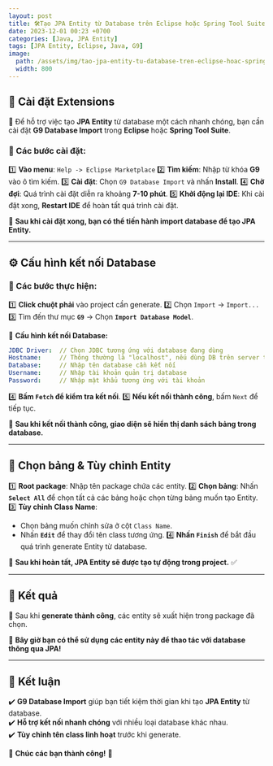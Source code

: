 ```yaml
---
layout: post
title: 🛠️Tạo JPA Entity từ Database trên Eclipse hoặc Spring Tool Suite
date: 2023-12-01 00:23 +0700
categories: [Java, JPA Entity]
tags: [JPA Entity, Eclipse, Java, G9]
image:
  path: /assets/img/tao-jpa-entity-tu-database-tren-eclipse-hoac-spring-tool-suite/background.jpg
  width: 800
---
```

## 🚀 Cài đặt Extensions

📌 Để hỗ trợ việc tạo **JPA Entity** từ database một cách nhanh chóng, bạn cần cài đặt **G9 Database Import** trong **Eclipse** hoặc **Spring Tool Suite**.

### 🔹 Các bước cài đặt:
1️⃣ **Vào menu**: `Help -> Eclipse Marketplace`
2️⃣ **Tìm kiếm**: Nhập từ khóa **G9** vào ô tìm kiếm.
3️⃣ **Cài đặt**: Chọn `G9 Database Import` và nhấn **Install**.
4️⃣ **Chờ đợi**: Quá trình cài đặt diễn ra khoảng **7-10 phút**.
5️⃣ **Khởi động lại IDE**: Khi cài đặt xong, **Restart IDE** để hoàn tất quá trình cài đặt.

📌 **Sau khi cài đặt xong, bạn có thể tiến hành import database để tạo JPA Entity.**

---

## ⚙️ Cấu hình kết nối Database

### 📌 Các bước thực hiện:

1️⃣ **Click chuột phải** vào project cần generate.
2️⃣ Chọn `Import` → `Import...`
3️⃣ Tìm đến thư mục **`G9`** → Chọn **`Import Database Model`**.

📌 **Cấu hình kết nối Database:**

```yaml
JDBC Driver:  // Chọn JDBC tương ứng với database đang dùng
Hostname:     // Thông thường là "localhost", nếu dùng DB trên server thì nhập IP Public
Database:     // Nhập tên database cần kết nối
Username:     // Nhập tài khoản quản trị database
Password:     // Nhập mật khẩu tương ứng với tài khoản
```

4️⃣ **Bấm `Fetch` để kiểm tra kết nối**.
5️⃣ **Nếu kết nối thành công**, bấm `Next` để tiếp tục.

📌 **Sau khi kết nối thành công, giao diện sẽ hiển thị danh sách bảng trong database.**

---

## 📂 Chọn bảng & Tùy chỉnh Entity

1️⃣ **Root package**: Nhập tên package chứa các entity.
2️⃣ **Chọn bảng**: Nhấn **`Select All`** để chọn tất cả các bảng hoặc chọn từng bảng muốn tạo Entity.
3️⃣ **Tùy chỉnh Class Name**:
   - Chọn bảng muốn chỉnh sửa ở cột `Class Name`.
   - Nhấn **`Edit`** để thay đổi tên class tương ứng.
4️⃣ **Nhấn `Finish`** để bắt đầu quá trình generate Entity từ database.

📌 **Sau khi hoàn tất, JPA Entity sẽ được tạo tự động trong project.** ✅

---

## 🎯 Kết quả

📌 Sau khi **generate thành công**, các entity sẽ xuất hiện trong package đã chọn.

🚀 **Bây giờ bạn có thể sử dụng các entity này để thao tác với database thông qua JPA!**

---

## 🎉 Kết luận

✔️ **G9 Database Import** giúp bạn tiết kiệm thời gian khi tạo **JPA Entity** từ database.  
✔️ **Hỗ trợ kết nối nhanh chóng** với nhiều loại database khác nhau.  
✔️ **Tùy chỉnh tên class linh hoạt** trước khi generate.

🚀 **Chúc các bạn thành công!** 🎯